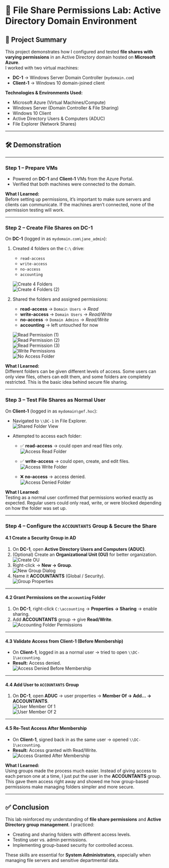 # 🔐 File Share Permissions Lab: Active Directory Domain Environment  

## 📌 Project Summary  
This project demonstrates how I configured and tested **file shares with varying permissions** in an Active Directory domain hosted on **Microsoft Azure**.  
I worked with two virtual machines:  

- **DC-1** → Windows Server Domain Controller (`mydomain.com`)  
- **Client-1** → Windows 10 domain-joined client  

**Technologies & Environments Used:**  
- Microsoft Azure (Virtual Machines/Compute)  
- Windows Server (Domain Controller & File Sharing)  
- Windows 10 Client  
- Active Directory Users & Computers (ADUC)  
- File Explorer (Network Shares)  

---

## 🛠️ Demonstration  

---

### **Step 1 – Prepare VMs**  
- Powered on **DC-1** and **Client-1** VMs from the Azure Portal.  
- Verified that both machines were connected to the domain.  

**What I Learned:**  
Before setting up permissions, it’s important to make sure servers and clients can communicate. If the machines aren’t connected, none of the permission testing will work.  

---

### **Step 2 – Create File Shares on DC-1**  
On **DC-1** (logged in as `mydomain.com\jane_admin`):  

1. Created 4 folders on the `C:\` drive:  
   - `read-access`  
   - `write-access`  
   - `no-access`  
   - `accounting`  

   ![Create 4 Folders](https://github.com/user-attachments/assets/ca95adcb-dff1-4929-ad1e-b6684118f1d2)  
   ![Create 4 Folders (2)](https://github.com/user-attachments/assets/73fa6dc0-26ca-4efa-b54d-35c417c0857b)  

2. Shared the folders and assigned permissions:  
   - **read-access** → `Domain Users` → *Read*  
   - **write-access** → `Domain Users` → *Read/Write*  
   - **no-access** → `Domain Admins` → *Read/Write*  
   - **accounting** → left untouched for now  

   ![Read Permission (1)](https://github.com/user-attachments/assets/94f95104-a95c-4949-a23a-a9d62078881d)  
   ![Read Permission (2)](https://github.com/user-attachments/assets/194bb655-01b4-44e5-849a-5da1698802f7)  
   ![Read Permission (3)](https://github.com/user-attachments/assets/1da34816-18e5-4511-848d-613a22b7a567)  
   ![Write Permissions](https://github.com/user-attachments/assets/cb319be5-fcf1-46ff-9c45-a537853ebaf8)  
   ![No Access Folder](https://github.com/user-attachments/assets/832237c5-a431-494a-86c3-74ffd448ce4f)  

**What I Learned:**  
Different folders can be given different levels of access. Some users can only view files, others can edit them, and some folders are completely restricted. This is the basic idea behind secure file sharing.  

---

### **Step 3 – Test File Shares as Normal User**  
On **Client-1** (logged in as `mydomain\gef.hoc`):  

- Navigated to `\\DC-1` in File Explorer.  
  ![Shared Folder View](https://github.com/user-attachments/assets/b266979a-a288-4096-9257-c7d07944bd82)  

- Attempted to access each folder:  
  - ✅ **read-access** → could open and read files only.  
    ![Access Read Folder](https://github.com/user-attachments/assets/33e86f90-2438-4b4a-8f93-1841604fd4bc)  

  - ✅ **write-access** → could open, create, and edit files.  
    ![Access Write Folder](https://github.com/user-attachments/assets/89a62219-213e-4dee-91b3-19872b7af1ab)  

  - ❌ **no-access** → access denied.  
    ![Access Denied Folder](https://github.com/user-attachments/assets/2053ed7e-374a-496a-ae7c-6c45a5f95929)  

**What I Learned:**  
Testing as a normal user confirmed that permissions worked exactly as expected. Regular users could only read, write, or were blocked depending on how the folder was set up.
  
---

### **Step 4 – Configure the `ACCOUNTANTS` Group & Secure the Share**  

#### 4.1 Create a Security Group in AD
1. On **DC-1**, open **Active Directory Users and Computers (ADUC)**.  
2. (Optional) Create an **Organizational Unit (OU)** for better organization.  
   ![Create OU](https://github.com/user-attachments/assets/44bbee92-8b32-4a11-87dc-e3273d5c28cd)  
3. Right-click → **New → Group**.  
   ![New Group Dialog](https://github.com/user-attachments/assets/0f150da6-2228-400f-8a71-de33222fd5a7)  
4. Name it **ACCOUNTANTS** (Global / Security).  
   ![Group Properties](https://github.com/user-attachments/assets/0216a283-92cd-4f23-b6a1-cc0e84cfe359)  

---

#### 4.2 Grant Permissions on the `accounting` Folder
1. On **DC-1**, right-click `C:\accounting` → **Properties → Sharing** → enable sharing.  
2. Add **ACCOUNTANTS** group → give **Read/Write**.  
   ![Accounting Folder Permissions](https://github.com/user-attachments/assets/33158de0-bedb-4fe2-996b-803db1b40929)  

---

#### 4.3 Validate Access from Client-1 (Before Membership)
- On **Client-1**, logged in as a normal user → tried to open `\\DC-1\accounting`.  
- **Result:** Access denied.  
  ![Access Denied Before Membership](https://github.com/user-attachments/assets/85877bb1-df09-46d5-8c0d-dbf4577a916b)  

---

#### 4.4 Add User to `ACCOUNTANTS` Group
1. On **DC-1**, open **ADUC** → user properties → **Member Of → Add… → ACCOUNTANTS**.  
   ![User Member Of 1](https://github.com/user-attachments/assets/45c8db09-3f18-41e0-bddc-df4b157d474d)  
   ![User Member Of 2](https://github.com/user-attachments/assets/facab7d6-4ca9-472f-b1cd-196784314955)  

---

#### 4.5 Re-Test Access After Membership
- On **Client-1**, signed back in as the same user → opened `\\DC-1\accounting`.  
- **Result:** Access granted with Read/Write.  
  ![Access Granted After Membership](https://github.com/user-attachments/assets/55819ef9-d5f9-4f87-a7a5-aee9a91d3b62)  

**What I Learned:**  
Using groups made the process much easier. Instead of giving access to each person one at a time, I just put the user in the **ACCOUNTANTS** group. This gave them access right away and showed me how group-based permissions make managing folders simpler and more secure.  


---

## ✅ Conclusion  
This lab reinforced my understanding of **file share permissions** and **Active Directory group management**. I practiced:  
- Creating and sharing folders with different access levels.  
- Testing user vs. admin permissions.  
- Implementing group-based security for controlled access.  

These skills are essential for **System Administrators**, especially when managing file servers and sensitive departmental data.  
